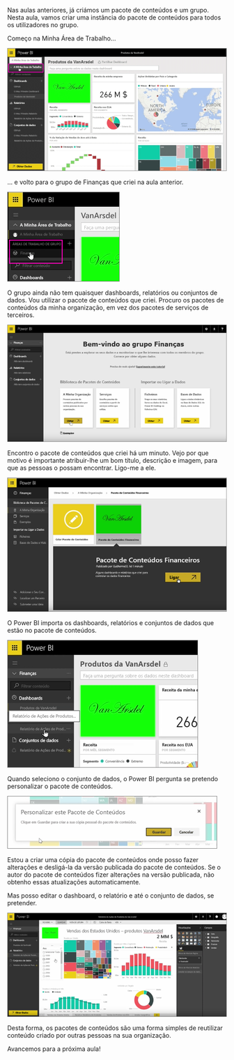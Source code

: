Nas aulas anteriores, já criámos um pacote de conteúdos e um grupo. Nesta aula, vamos criar uma instância do pacote de conteúdos para todos os utilizadores no grupo.

Começo na Minha Área de Trabalho...

![Partilhar e colaborar no Power BI](./media/6-3-use-content-packs/pbi_learn06_03myworkspace.png)

... e volto para o grupo de Finanças que criei na aula anterior.

![Partilhar e colaborar no Power BI](./media/6-3-use-content-packs/pbi_learn06_03switch2group.png)

O grupo ainda não tem quaisquer dashboards, relatórios ou conjuntos de dados. Vou utilizar o pacote de conteúdos que criei. Procuro os pacotes de conteúdos da minha organização, em vez dos pacotes de serviços de terceiros.

![Partilhar e colaborar no Power BI](./media/6-3-use-content-packs/pbi_learn06_03myorgcontpk.png)

Encontro o pacote de conteúdos que criei há um minuto. Vejo por que motivo é importante atribuir-lhe um bom título, descrição e imagem, para que as pessoas o possam encontrar. Ligo-me a ele.

![Partilhar e colaborar no Power BI](./media/6-3-use-content-packs/pbi_learn06_03contgallry.png)

O Power BI importa os dashboards, relatórios e conjuntos de dados que estão no pacote de conteúdos.

![Partilhar e colaborar no Power BI](./media/6-3-use-content-packs/pbi_learn06_03added2group.png)

Quando seleciono o conjunto de dados, o Power BI pergunta se pretendo personalizar o pacote de conteúdos.

![Partilhar e colaborar no Power BI](./media/6-3-use-content-packs/pbi_learn06_03personalize.png)

Estou a criar uma cópia do pacote de conteúdos onde posso fazer alterações e desligá-la da versão publicada do pacote de conteúdos. Se o autor do pacote de conteúdos fizer alterações na versão publicada, não obtenho essas atualizações automaticamente.

Mas posso editar o dashboard, o relatório e até o conjunto de dados, se pretender.

![Partilhar e colaborar no Power BI](./media/6-3-use-content-packs/pbi_learn06_03editreport.png)

Desta forma, os pacotes de conteúdos são uma forma simples de reutilizar conteúdo criado por outras pessoas na sua organização.

Avancemos para a próxima aula!

